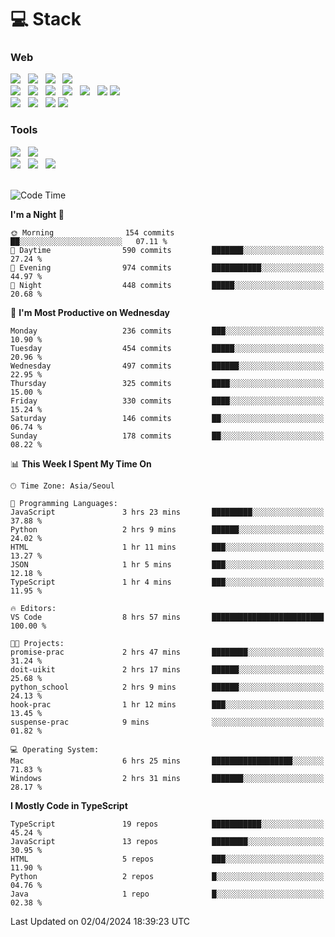 <h1>💻 Stack</h1>
<div>
 <h3>Web</h3>
 <!-- badge : https://shields.io/ -->
 <!-- icon : https://simpleicons.org/?q=Get -->
 <img src="https://img.shields.io/badge/HTML5-e74c3c?style=flat-square&logo=HTML5&logoColor=white"/> &nbsp 
 <img src="https://img.shields.io/badge/CSS3-0A84FF?style=flat-square&logo=CSS3&logoColor=white"/> &nbsp 
 <img src="https://img.shields.io/badge/JavaScript-FFCD11?style=flat-square&logo=JavaScript&logoColor=white"/> &nbsp 
 <img src="https://img.shields.io/badge/TypeScript-3075C0?style=flat-square&logo=TypeScript&logoColor=white"/>
 <br/>
 <img src="https://img.shields.io/badge/Next-000000?style=flat-square&logo=nextdotjs&logoColor=white"/> &nbsp 
 <img src="https://img.shields.io/badge/React-00BCF6?style=flat-square&logo=React&logoColor=white"/> &nbsp 
 <img src="https://img.shields.io/badge/Redux-764ABC?style=flat-square&logo=Redux&logoColor=white"/> &nbsp
 <img src="https://img.shields.io/badge/Recoil-3578E5?style=flat-square&logo=recoil&logoColor=white"/> &nbsp
 <img src="https://img.shields.io/badge/React-Query-FF4154?style=flat-square&logo=reactquery&logoColor=white"/> &nbsp 
 <img src="https://img.shields.io/badge/styled%2Dcomponents-DB7093?style=flat-square&logo=styled%2Dcomponents&logoColor=white"/>
 <img src="https://img.shields.io/badge/CSS Modules-000000?style=flat-square&logo=CSS Modules&logoColor=white"/> &nbsp 
 <br/>
 <img src="https://img.shields.io/badge/Node-339933?style=flat-square&logo=Node.js&logoColor=white"/> &nbsp 
 <img src="https://img.shields.io/badge/Express-000000?style=flat-square&logo=Express&logoColor=white"/> &nbsp 
 <img src="https://img.shields.io/badge/MongoDB-47A248?style=flat-square&logo=MongoDB&logoColor=white"/>
 <img src="https://img.shields.io/badge/MariaDB-003545?style=flat-square&logo=mariadb&logoColor=white"/>
 
 <h3>Tools</h3>
 <img src="https://img.shields.io/badge/Visual Studio Code-007ACC?style=flat-square&logo=Visual Studio Code&logoColor=white"/> &nbsp 
 <img src="https://img.shields.io/badge/Postman-FF6C37?style=flat-square&logo=Postman&logoColor=white"/> &nbsp
 <br>
 <img src="https://img.shields.io/badge/Adobe Photoshop-31A8FF?style=flat-square&logo=Adobe Photoshop&logoColor=white"/> &nbsp 
 <img src="https://img.shields.io/badge/Adobe Illustrator-FF9A00?style=flat-square&logo=Adobe Illustrator&logoColor=white"/> &nbsp 
 <img src="https://img.shields.io/badge/Figma-F24E1E?style=flat-square&logo=Figma&logoColor=white"/> &nbsp
</div>

<br>

<!--START_SECTION:waka-->
![Code Time](http://img.shields.io/badge/Code%20Time-993%20hrs%2015%20mins-blue)

**I'm a Night 🦉** 

```text
🌞 Morning                154 commits         ██░░░░░░░░░░░░░░░░░░░░░░░   07.11 % 
🌆 Daytime                590 commits         ███████░░░░░░░░░░░░░░░░░░   27.24 % 
🌃 Evening                974 commits         ███████████░░░░░░░░░░░░░░   44.97 % 
🌙 Night                  448 commits         █████░░░░░░░░░░░░░░░░░░░░   20.68 % 
```
📅 **I'm Most Productive on Wednesday** 

```text
Monday                   236 commits         ███░░░░░░░░░░░░░░░░░░░░░░   10.90 % 
Tuesday                  454 commits         █████░░░░░░░░░░░░░░░░░░░░   20.96 % 
Wednesday                497 commits         ██████░░░░░░░░░░░░░░░░░░░   22.95 % 
Thursday                 325 commits         ████░░░░░░░░░░░░░░░░░░░░░   15.00 % 
Friday                   330 commits         ████░░░░░░░░░░░░░░░░░░░░░   15.24 % 
Saturday                 146 commits         ██░░░░░░░░░░░░░░░░░░░░░░░   06.74 % 
Sunday                   178 commits         ██░░░░░░░░░░░░░░░░░░░░░░░   08.22 % 
```


📊 **This Week I Spent My Time On** 

```text
🕑︎ Time Zone: Asia/Seoul

💬 Programming Languages: 
JavaScript               3 hrs 23 mins       █████████░░░░░░░░░░░░░░░░   37.88 % 
Python                   2 hrs 9 mins        ██████░░░░░░░░░░░░░░░░░░░   24.02 % 
HTML                     1 hr 11 mins        ███░░░░░░░░░░░░░░░░░░░░░░   13.27 % 
JSON                     1 hr 5 mins         ███░░░░░░░░░░░░░░░░░░░░░░   12.18 % 
TypeScript               1 hr 4 mins         ███░░░░░░░░░░░░░░░░░░░░░░   11.95 % 

🔥 Editors: 
VS Code                  8 hrs 57 mins       █████████████████████████   100.00 % 

🐱‍💻 Projects: 
promise-prac             2 hrs 47 mins       ████████░░░░░░░░░░░░░░░░░   31.24 % 
doit-uikit               2 hrs 17 mins       ██████░░░░░░░░░░░░░░░░░░░   25.68 % 
python_school            2 hrs 9 mins        ██████░░░░░░░░░░░░░░░░░░░   24.13 % 
hook-prac                1 hr 12 mins        ███░░░░░░░░░░░░░░░░░░░░░░   13.45 % 
suspense-prac            9 mins              ░░░░░░░░░░░░░░░░░░░░░░░░░   01.82 % 

💻 Operating System: 
Mac                      6 hrs 25 mins       ██████████████████░░░░░░░   71.83 % 
Windows                  2 hrs 31 mins       ███████░░░░░░░░░░░░░░░░░░   28.17 % 
```

**I Mostly Code in TypeScript** 

```text
TypeScript               19 repos            ███████████░░░░░░░░░░░░░░   45.24 % 
JavaScript               13 repos            ████████░░░░░░░░░░░░░░░░░   30.95 % 
HTML                     5 repos             ███░░░░░░░░░░░░░░░░░░░░░░   11.90 % 
Python                   2 repos             █░░░░░░░░░░░░░░░░░░░░░░░░   04.76 % 
Java                     1 repo              █░░░░░░░░░░░░░░░░░░░░░░░░   02.38 % 
```




 Last Updated on 02/04/2024 18:39:23 UTC
<!--END_SECTION:waka-->
